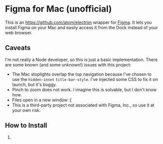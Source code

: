 # Figma for Mac (unofficial)

This is an https://github.com/atom/electron wrapper for [Figma](https://figma.com). It lets you install Figma on your Mac and easily access it from the Dock instead of your web browser.

## Caveats

I'm not really a Node developer, so this is just a basic implementation. There are some known (and some unknown!) issues with this project:

- The Mac stoplights overlap the top navigation because I've chosen to use the `hidden-inset` `title-bar-style`. I've injected some CSS to fix it on launch, but it's buggy.
- Pinch to zoom does not work. I imagine this is solvable, but I don't know how.
- Files open in a new window :[
- This is a third-party project not associated with Figma, Inc., so use it at your own risk.

## How to Install

1.